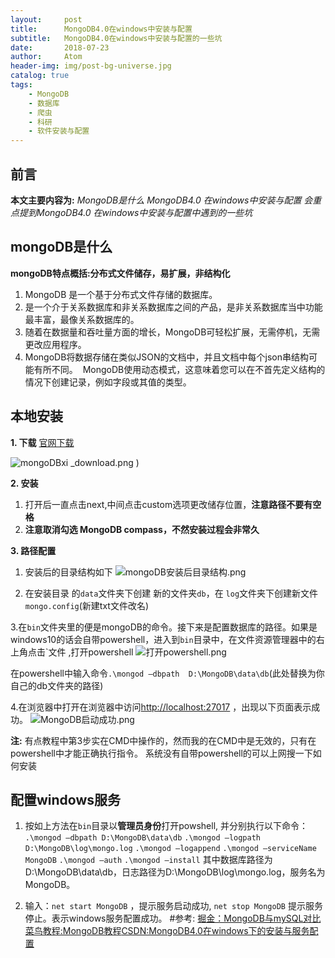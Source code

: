 ```yaml
---
layout:     post
title:      MongoDB4.0在windows中安装与配置
subtitle:   MongoDB4.0在windows中安装与配置的一些坑
date:       2018-07-23
author:     Atom
header-img: img/post-bg-universe.jpg
catalog: true
tags:
    - MongoDB
    - 数据库
    - 爬虫
	- 科研
    - 软件安装与配置
---
```



## 前言
**本文主要内容为:**
*MongoDB是什么
MongoDB4.0 在windows中安装与配置
会重点提到MongoDB4.0 在windows中安装与配置中遇到的一些坑*

## mongoDB是什么

**mongoDB特点概括:分布式文件储存，易扩展，非结构化**

1. ​MongoDB 是一个基于分布式文件存储的数据库。
2. 是一个介于关系数据库和非关系数据库之间的产品，是非关系数据库当中功能最丰富，最像关系数据库的。 
3. 随着在数据量和吞吐量方面的增长，MongoDB可轻松扩展，无需停机，无需更改应用程序。
4. MongoDB将数据存储在类似JSON的文档中，并且文档中每个json串结构可能有所不同。  MongoDB使用动态模式，这意味着您可以在不首先定义结构的情况下创建记录，例如字段或其值的类型。

## 本地安装

**1. 下载**
[官网下载](https://www.mongodb.com/download-center?jmp=nav#community)

![mongoDBxi _download.png](https://upload-images.jianshu.io/upload_images/7346071-43d48549e7192a81.png?imageMogr2/auto-orient/strip%7CimageView2/2/w/1240)
)

**2. 安装**
1. 打开后一直点击next,中间点击custom选项更改储存位置，**注意路径不要有空格**
2. **注意取消勾选 MongoDB compass，不然安装过程会非常久**

**3. 路径配置**
1. 安装后的目录结构如下
  ![mongoDB安装后目录结构.png](https://upload-images.jianshu.io/upload_images/7346071-18f70ccc904e6105.png?imageMogr2/auto-orient/strip%7CimageView2/2/w/1240)

2. 在安装目录 的`data`文件夹下创建 新的文件夹`db`，在 `log`文件夹下创建新文件`mongo.config`(新建txt文件改名)

3.在`bin`文件夹里的便是mongoDB的命令。接下来是配置数据库的路径。如果是windows10的话会自带powershell，进入到`bin`目录中，在文件资源管理器中的右上角点击`文件 ,打开powershell
![打开powershell.png](https://upload-images.jianshu.io/upload_images/7346071-c5e4e7e65d964c3f.png?imageMogr2/auto-orient/strip%7CimageView2/2/w/1240)

在powershell中输入命令`.\mongod –dbpath  D:\MongoDB\data\db`(此处替换为你自己的db文件夹的路径)

4.在浏览器中打开在浏览器中访问[http://localhost:27017](http://localhost:27017/) ，出现以下页面表示成功。
![MongoDB启动成功.png](https://upload-images.jianshu.io/upload_images/7346071-d9b95091806bfd17.png?imageMogr2/auto-orient/strip%7CimageView2/2/w/1240)

**注:**
有点教程中第3步实在CMD中操作的，然而我的在CMD中是无效的，只有在powershell中才能正确执行指令。
系统没有自带powershell的可以上网搜一下如何安装

## 配置windows服务
1. 按如上方法在`bin`目录以**管理员身份**打开powshell,
  并分别执行以下命令：
  `.\mongod –dbpath D:\MongoDB\data\db`
  `.\mongod –logpath D:\MongoDB\log\mongo.log`
  `.\mongod –logappend`
  `.\mongod –serviceName MongoDB`
  `.\mongod –auth`
  `.\mongod –install`
  其中数据库路径为D:\MongoDB\data\db，日志路径为D:\MongoDB\log\mongo.log，服务名为MongoDB。

2. 输入：`net start MongoDB` ，提示服务启动成功, `net stop MongoDB` 提示服务停止。表示windows服务配置成功。
  #​​参考: 
   [掘金：MongoDB与mySQL对比](https://juejin.im/entry/5a18b88951882554b8373e20)​ 
  [菜鸟教程:MongoDB教程](http://www.runoob.com/mongodb/mongodb-tutorial.html)​
  [CSDN:MongoDB4.0在windows下的安装与服务配置](https://blog.csdn.net/Dorma_Bin/article/details/80851230)




